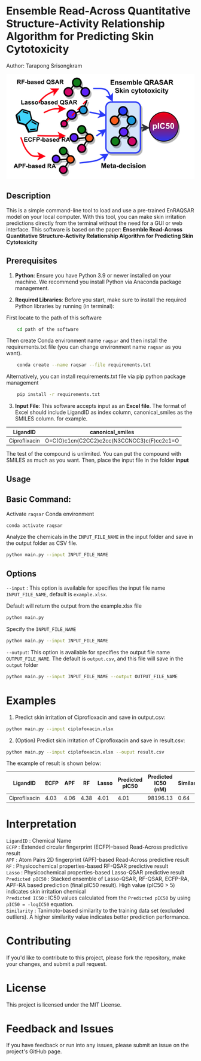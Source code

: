 # Ensemble Read-Across Quantitative Structure-Activity Relationship Algorithm for Predicting Skin Cytotoxicity

Author: Tarapong Srisongkram

![TOC](toc.png)

## Description

This is a simple command-line tool to load and use a pre-trained EnRAQSAR model on your local computer. With this tool, you can make skin irritation predictions directly from the terminal without the need for a GUI or web interface. This software is based on the paper: **Ensemble Read-Across Quantitative Structure-Activity Relationship Algorithm for Predicting Skin Cytotoxicity**

## Prerequisites

1. **Python**: Ensure you have Python 3.9 or newer installed on your machine. We recommend you install Python via Anaconda package management.

2. **Required Libraries**: Before you start, make sure to install the required Python libraries by running (in terminal):

First locate to the path of this software
```bash
    cd path of the software
```
Then create Conda environment name `raqsar` and then install the requirements.txt file (you can change environment name `raqsar` as you want).
```bash
    conda create --name raqsar --file requirements.txt
```
Alternatively, you can install requirements.txt file via pip python package management
```bash
    pip install -r requirements.txt
```

3. **Input File**: This software accepts input as an **Excel file**. The format of Excel should include LigandID as index column, canonical_smiles as the SMILES column.
for example.

|  LigandID |  canonical_smiles |
|---|---|
|  Ciproflixacin |  O=C(O)c1cn(C2CC2)c2cc(N3CCNCC3)c(F)cc2c1=O |

The test of the compound is unlimited. You can put the compound with SMILES as much as you want. Then, place the input file in the folder **input**

## Usage

## Basic Command:
Activate `raqsar` Conda environment
```Bash
conda activate raqsar
```
Analyze the chemicals in the `INPUT_FILE_NAME` in the input folder and save in the output folder as CSV file.
```Bash
python main.py --input INPUT_FILE_NAME
```

## Options
`--input` : This option is available for specifies the input file name `INPUT_FILE_NAME`, default is `example.xlsx`. 

Default will return the output from the example.xlsx file 
```Bash
python main.py
```
Specify the `INPUT_FILE_NAME`
```Bash
python main.py --input INPUT_FILE_NAME
```
`--output`: This option is available for specifies the output file name `OUTPUT_FILE_NAME`. The default is `output.csv`, and this file will save in the `output` folder

```Bash
python main.py --input INPUT_FILE_NAME --output OUTPUT_FILE_NAME
```

# Examples

1. Predict skin irritation of Ciprofloxacin and save in output.csv:

```Bash
python main.py --input ciplofoxacin.xlsx
```
2. (Option) Predict skin irritation of Ciprofloxacin and save in result.csv:

```Bash
python main.py --input ciplofoxacin.xlsx --ouput result.csv
```

The example of result is shown below:

| LigandID  | ECFP | APF | RF | Lasso | Predicted pIC50  |Predicted IC50 (nM) | Similarity  |
|---|---|---|---|---|---|---|---|
|  Ciproflixacin  | 4.03  | 4.06  | 4.38  | 4.01 | 4.01 |98196.13  | 0.64  |

# Interpretation

`LigandID` : Chemical Name \
`ECFP` : Extended circular fingerprint (ECFP)-based Read-Across predictive result \
`APF`  : Atom Pairs 2D fingerprint (APF)-based Read-Across predictive result \
`RF` : Physicochemical properties-based RF-QSAR predictive result \
`Lasso` : Physicochemical properties-based Lasso-QSAR predictive result \
`Predicted pIC50` : Stacked ensemble of Lasso-QSAR, RF-QSAR, ECFP-RA, APF-RA based prediction (final pIC50 result). High value (pIC50 > 5) indicates skin irritation chemical \
`Predicted IC50` : IC50 values calculated from the `Predicted pIC50` by using `pIC50 = -logIC50` equation. \
`Similarity` : Tanimoto-based similarity to the training data set (excluded outliers). A higher similarity value indicates better prediction performance.

# Contributing
If you'd like to contribute to this project, please fork the repository, make your changes, and submit a pull request.

# License
This project is licensed under the MIT License.

# Feedback and Issues
If you have feedback or run into any issues, please submit an issue on the project's GitHub page.
